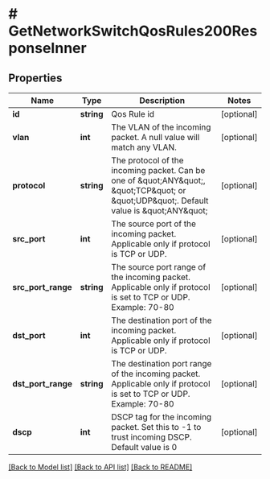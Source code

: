 # # GetNetworkSwitchQosRules200ResponseInner

## Properties

Name | Type | Description | Notes
------------ | ------------- | ------------- | -------------
**id** | **string** | Qos Rule id | [optional]
**vlan** | **int** | The VLAN of the incoming packet. A null value will match any VLAN. | [optional]
**protocol** | **string** | The protocol of the incoming packet. Can be one of \&quot;ANY\&quot;, \&quot;TCP\&quot; or \&quot;UDP\&quot;. Default value is \&quot;ANY\&quot; | [optional]
**src_port** | **int** | The source port of the incoming packet. Applicable only if protocol is TCP or UDP. | [optional]
**src_port_range** | **string** | The source port range of the incoming packet. Applicable only if protocol is set to TCP or UDP. Example: 70-80 | [optional]
**dst_port** | **int** | The destination port of the incoming packet. Applicable only if protocol is TCP or UDP. | [optional]
**dst_port_range** | **string** | The destination port range of the incoming packet. Applicable only if protocol is set to TCP or UDP. Example: 70-80 | [optional]
**dscp** | **int** | DSCP tag for the incoming packet. Set this to -1 to trust incoming DSCP. Default value is 0 | [optional]

[[Back to Model list]](../../README.md#models) [[Back to API list]](../../README.md#endpoints) [[Back to README]](../../README.md)
